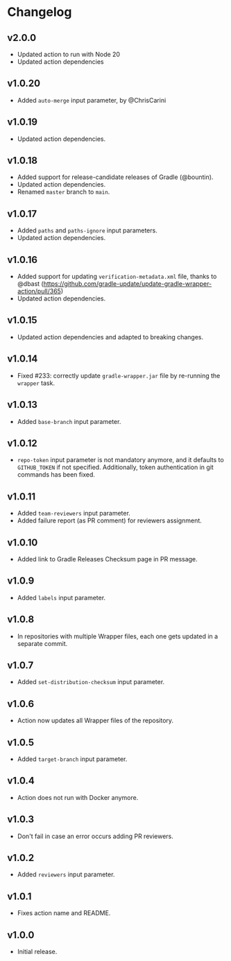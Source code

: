 # Changelog

## v2.0.0

- Updated action to run with Node 20
- Updated action dependencies

## v1.0.20

- Added `auto-merge` input parameter, by @ChrisCarini

## v1.0.19

- Updated action dependencies.

## v1.0.18

- Added support for release-candidate releases of Gradle (@bountin).
- Updated action dependencies.
- Renamed `master` branch to `main`.

## v1.0.17

- Added `paths` and `paths-ignore` input parameters.
- Updated action dependencies.

## v1.0.16

- Added support for updating `verification-metadata.xml` file, thanks to @dbast (https://github.com/gradle-update/update-gradle-wrapper-action/pull/365)
- Updated action dependencies.

## v1.0.15

- Updated action dependencies and adapted to breaking changes.

## v1.0.14

- Fixed #233: correctly update `gradle-wrapper.jar` file by re-running
  the `wrapper` task.

## v1.0.13

- Added `base-branch` input parameter.

## v1.0.12

- `repo-token` input parameter is not mandatory anymore, and it defaults to `GITHUB_TOKEN` if not specified. Additionally, token authentication in git commands has been fixed.

## v1.0.11

- Added `team-reviewers` input parameter.
- Added failure report (as PR comment) for reviewers assignment.

## v1.0.10

- Added link to Gradle Releases Checksum page in PR message.

## v1.0.9

- Added `labels` input parameter.

## v1.0.8

- In repositories with multiple Wrapper files, each one gets updated in a separate commit.

## v1.0.7

- Added `set-distribution-checksum` input parameter.

## v1.0.6

- Action now updates all Wrapper files of the repository.

## v1.0.5

- Added `target-branch` input parameter.

## v1.0.4

- Action does not run with Docker anymore.

## v1.0.3

- Don't fail in case an error occurs adding PR reviewers.

## v1.0.2

- Added `reviewers` input parameter.

## v1.0.1

- Fixes action name and README.

## v1.0.0

- Initial release.
